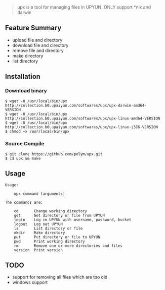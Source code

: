 > upx is a tool for managing files in UPYUN. ONLY support \*nix and darwin

## Feature Summary

- upload file and directory
- download file and directory
- remove file and directory
- make directory
- list directory


## Installation

### Download binary

```
$ wget -O /usr/local/bin/upx http://collection.b0.upaiyun.com/softwares/upx/upx-darwin-amd64-VERSION
$ wget -O /usr/local/bin/upx http://collection.b0.upaiyun.com/softwares/upx/upx-linux-amd64-VERSION
$ wget -O /usr/local/bin/upx http://collection.b0.upaiyun.com/softwares/upx/upx-linux-i386-VERSION
$ chmod +x /usr/local/bin/upx
```

### Source Compile

```
$ git clone https://github.com/polym/upx.git
$ cd upx && make
```

## Usage

```
Usage:

	upx command [arguments]

The commands are:

	cd       Change working directory
	get      Get directory or file from UPYUN
	login    Log in UPYUN with username, password, bucket
	logout   Log out UPYUN
	ls       List directory or file
	mkdir    Make directory
	put      Put directory or file to UPYUN
	pwd      Print working directory
	rm       Remove one or more directories and files
	version  Print version

```


## TODO

- support for removing all files which are too old
- windows support
